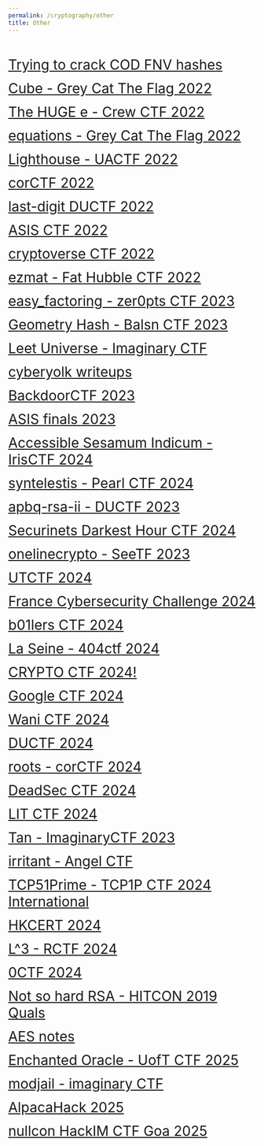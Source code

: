 ```yaml
---
permalink: /cryptography/other
title: Other
---
```


<br>

<span style="font-size:2em;">   [Trying to crack COD FNV hashes](/cryptography/other/Trying-to-crack-COD-FNV-hashes) </span> <br>


<span style="font-size:2em;">   [Cube - Grey Cat The Flag 2022](/cryptography/other/cube-greyCTF-2022) </span> <br>


<span style="font-size:2em;">   [The HUGE e - Crew CTF 2022](/cryptography/other/the-HUGE-e-Crew-CTF-2022) </span> <br>


<span style="font-size:2em;">   [equations - Grey Cat The Flag 2022](/cryptography/other/equations-greyCTF-2022) </span> <br>


<span style="font-size:2em;">   [Lighthouse - UACTF 2022](/cryptography/other/Lighthouse-UACTF-2022) </span> <br>


<span style="font-size:2em;">   [corCTF 2022](/cryptography/other/corCTF-2022) </span> <br>


<span style="font-size:2em;">   [last-digit DUCTF 2022](/cryptography/other/last-digit-DUCTF-2022) </span> <br>


<span style="font-size:2em;">   [ASIS CTF 2022](/cryptography/other/ASIS-CTF-2022) </span> <br>


<span style="font-size:2em;">   [cryptoverse CTF 2022](/cryptography/other/cryptoverse-CTF-2022) </span> <br>


<span style="font-size:2em;">   [ezmat - Fat Hubble CTF 2022](/cryptography/other/ezmat-Fat-Hubble-CTF-2022) </span> <br>


<span style="font-size:2em;">   [easy_factoring - zer0pts CTF 2023](/cryptography/other/easy-factoring-zer0pts-CTF-2023) </span> <br>


<span style="font-size:2em;">   [Geometry Hash - Balsn CTF 2023](/cryptography/other/Geometry-Hash-Balsn-CTF-2023) </span> <br>


<span style="font-size:2em;">   [Leet Universe - Imaginary CTF](/cryptography/other/Leet-Universe-ImaginaryCTF) </span> <br>


<span style="font-size:2em;">   [cyberyolk writeups](/cryptography/other/cyberyolk-writeups) </span> <br>


<span style="font-size:2em;">   [BackdoorCTF 2023](/cryptography/other/BackdoorCTF-2023-writeups) </span> <br>


<span style="font-size:2em;">   [ASIS finals 2023](/cryptography/other/ASIS-finals-2023) </span> <br>


<span style="font-size:2em;">   [Accessible Sesamum Indicum - IrisCTF 2024](/cryptography/other/Accessible-Sesamum-Indicum-IrisCTF-2024) </span> <br>


<span style="font-size:2em;">   [syntelestis - Pearl CTF 2024](/cryptography/other/syntelestis-Pearl-CTF-2024) </span> <br>


<span style="font-size:2em;">   [apbq-rsa-ii - DUCTF 2023](/cryptography/other/apbq-rsa-ii-DUCTF-2023) </span> <br>


<span style="font-size:2em;">   [Securinets Darkest Hour CTF 2024](/cryptography/other/Securinets-Darkest-Hour-CTF-2024) </span> <br>


<span style="font-size:2em;">   [onelinecrypto - SeeTF 2023](/cryptography/other/onelinecrypto-SeeTF-2023) </span> <br>


<span style="font-size:2em;">   [UTCTF 2024](/cryptography/other/UTCTF-2024) </span> <br>


<span style="font-size:2em;">   [France Cybersecurity Challenge 2024](/cryptography/other/FCSC-2024) </span> <br>


<span style="font-size:2em;">   [b01lers CTF 2024](/cryptography/other/b01lers-CTF-2024) </span> <br>


<span style="font-size:2em;">   [La Seine - 404ctf 2024](/cryptography/other/La-Seine-404ctf-2024) </span> <br>


<span style="font-size:2em;">   [CRYPTO CTF 2024!](/cryptography/other/CRYPTO-CTF-2024) </span> <br>


<span style="font-size:2em;">   [Google CTF 2024](/cryptography/other/Google-CTF-2024) </span> <br>


<span style="font-size:2em;">   [Wani CTF 2024](/cryptography/other/WaniCTF2024) </span> <br>


<span style="font-size:2em;">   [DUCTF 2024](/cryptography/other/DUCTF-2024) </span> <br>


<span style="font-size:2em;">   [roots - corCTF 2024](/cryptography/other/roots-corCTF2024) </span> <br>


<span style="font-size:2em;">   [DeadSec CTF 2024](/cryptography/other/DeadSecCTF2024) </span> <br>


<span style="font-size:2em;">   [LIT CTF 2024](/cryptography/other/LIT-CTF-2024) </span> <br>


<span style="font-size:2em;">   [Tan - ImaginaryCTF 2023](/cryptography/other/Tan-ImaginaryCTF2023) </span> <br>


<span style="font-size:2em;">   [irritant - Angel CTF](/cryptography/other/irritant-AngelCTF) </span> <br>


<span style="font-size:2em;">   [TCP51Prime - TCP1P CTF 2024 International](/cryptography/other/TCP51Prime-TCP1PCTF2024International) </span> <br>


<span style="font-size:2em;">   [HKCERT 2024](/cryptography/other/HKCERT2024) </span> <br>


<span style="font-size:2em;">   [L^3 - RCTF 2024](/cryptography/other/L3-RCTF2024) </span> <br>


<span style="font-size:2em;">   [0CTF 2024](/cryptography/other/0CTF2024) </span> <br>


<span style="font-size:2em;">   [Not so hard RSA - HITCON 2019 Quals](/cryptography/other/Not-so-hard-RSA-HITCON-2019-Quals) </span> <br>


<span style="font-size:2em;">   [AES notes](/cryptography/other/AESnotes) </span> <br>


<span style="font-size:2em;">   [Enchanted Oracle - UofT CTF 2025](/cryptography/other/EnchantedOracle-UofTCTF2025) </span> <br>


<span style="font-size:2em;">   [modjail - imaginary CTF](/cryptography/other/modjail-imaginaryCTF) </span> <br>


<span style="font-size:2em;">   [AlpacaHack 2025](/cryptography/other/AlpacaHack2025) </span> <br>


<span style="font-size:2em;">   [nullcon HackIM CTF Goa 2025](/cryptography/other/nullcon2025) </span> <br>
